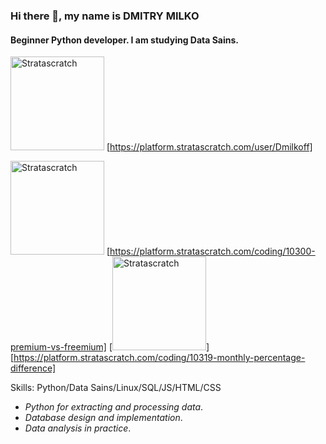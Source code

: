 ### Hi there 👋, my name is DMITRY MILKO
#### Beginner Python developer. I am studying Data Sains.
<img alin='left' alt='Stratascratch' width='150px' src='https://www.stratascratch.com/static/logo-f753ed5261163679de68dc54ce84a9c5.png'/> [https://platform.stratascratch.com/user/Dmilkoff]

<img alin='left' alt='Stratascratch' width='150px' src='https://www.stratascratch.com/static/logo-f753ed5261163679de68dc54ce84a9c5.png'/> [https://platform.stratascratch.com/coding/10300-premium-vs-freemium]
[<img alin='left' alt='Stratascratch' width='150px' src='https://www.stratascratch.com/static/logo-f753ed5261163679de68dc54ce84a9c5.png'/>] [https://platform.stratascratch.com/coding/10319-monthly-percentage-difference]

Skills: Python/Data Sains/Linux/SQL/JS/HTML/CSS

- *Python for extracting and processing data*.
- *Database design and implementation*.
- *Data analysis in practice*.











